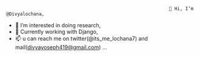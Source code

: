                                                                 👋 Hi, I’m @Divyalochana,


- 👀 I’m interested in doing research,
- 🌱 Currently working with Django,
- 📫 u can reach me on twitter(@its_me_lochana7) and mail(divyayoseph419@gmail.com) ...

<!---
Divyalochana/Divyalochana is a ✨ special ✨ repository because its `README.md` (this file) appears on your GitHub profile.
You can click the Preview link to take a look at your changes.
--->
